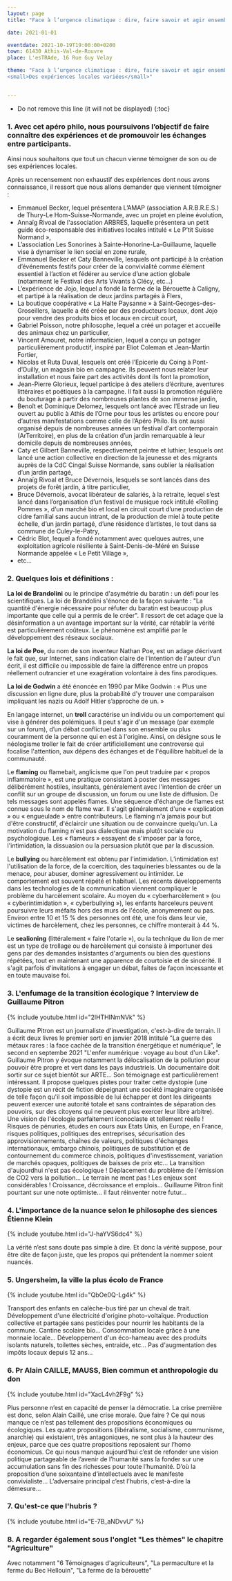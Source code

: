```yaml
---
layout: page
title: "Face à l’urgence climatique : dire, faire savoir et agir ensemble"

date: 2021-01-01

eventdate: 2021-10-19T19:00:00+0200
town: 61430 Athis-Val-de-Rouvre
place: L'esTRAde, 16 Rue Guy Velay

theme: "Face à l’urgence climatique : dire, faire savoir et agir ensemble<br />
<small>Des expériences locales variées</small>"


---
```




* Do not remove this line (it will not be displayed) 
{:toc}


### 1.   Avec cet apéro philo, nous poursuivons l’objectif de faire connaître des expériences et de promouvoir les échanges entre participants.

Ainsi nous souhaitons que tout un chacun  vienne témoigner de son ou de ses expériences locales.

Après un recensement non exhaustif des expériences dont nous avons connaissance, il ressort que nous allons demander que viennent témoigner :
- Emmanuel Becker, lequel présentera L’AMAP (association A.R.B.R.E.S.) de Thury-Le Hom-Suisse-Normande, avec un projet en pleine  évolution,
- Annaïg Rivoal de l'association ARBRES, laquelle présentera un petit guide éco-responsable des initiatives locales intitulé « Le P’tit Suisse Normand »,
- L’association Les Sonorines à Sainte-Honorine-La-Guillaume, laquelle vise à dynamiser le lien social en zone rurale,
- Emmanuel Becker et Caty Banneville, lesquels ont participé à la création d’événements festifs pour créer de la convivialité comme élément essentiel à l’action et fédérer au service d’une action globale (notamment le Festival des Arts Vivants à Clécy, etc...) 
- L’expérience de Jojo, lequel a fondé la ferme de la Bérouette à Caligny, et partipé à la réalisation de deux jardins partagés à Flers, 
- La boutique coopérative « La Halte Paysanne » à Saint-Georges-des-Groseillers, laquelle a été créée par des producteurs locaux, dont Jojo pour vendre des produits bios et locaux en circuit court, 
- Gabriel Poisson, notre philosophe, lequel a créé un potager et accueille des animaux chez un particulier,
- Vincent Amouret, notre informaticien, lequel a conçu un potager particulièrement productif, inspiré par Eliot Coleman et Jean-Martin Fortier,
- Nicolas et Ruta Duval, lesquels ont créé l’Epicerie du Coing à Pont-d’Ouilly, un magasin bio en campagne. Ils peuvent nous relater leur installation et nous faire part des activités dont ils font la promotion,
- Jean-Pierre Glorieux, lequel participe à des ateliers d’écriture, aventures littéraires et poétiques à la campagne. Il fait aussi la promotion régulière du bouturage à partir des nombreuses plantes de son immense jardin,
- Benoît et Dominique Delomez, lesquels ont lancé avec l’Estrade un lieu ouvert au public à Athis de l’Orne pour tous les artistes ou encore pour d’autres manifestations comme celle de l’Apéro Philo. Ils ont aussi organisé depuis de nombreuses années un festival d’art contemporain (ArTerritoire), en plus de la création d’un jardin remarquable à leur domicile depuis de nombreuses années,
- Caty et Gilbert Banneville, respectivement peintre et luthier, lesquels ont lancé une action collective en direction de la jeunesse et des migrants auprès de la CdC Cingal Suisse Normande, sans oublier la réalisation d’un jardin partagé,
- Annaïg Rivoal et Bruce Dévernois,  lesquels se sont lancés dans des projets de forêt jardin, à titre particulier, 
- Bruce Dévernois, avocat libérateur de salariés, à la retraite, lequel s’est lancé dans l’organisation d’un festival de musique rock intitulé «Rolling Pommes », d‘un marché bio et local en circuit court d’une production de cidre familial sans aucun intrant, de la production de miel à toute petite échelle, d’un jardin partagé, d’une résidence d’artistes, le tout dans sa commune de Culey-le-Patry,
- Cédric Blot, lequel a fondé notamment avec quelques autres, une exploitation agricole résiliente à Saint-Denis-de-Méré en Suisse Normande appelée « Le Petit Village », 
- etc...

### 2. Quelques lois et définitions : 

**La loi de Brandolini** ou le principe d'asymétrie du baratin : un défi pour les scientifiques. La loi de Brandolini s'énonce de la façon suivante : "La quantité d'énergie nécessaire pour réfuter du baratin est beaucoup plus importante que celle qui a permis de le créer". Il ressort de cet adage que la désinformation a un avantage important sur la vérité, car rétablir la vérité est particulièrement coûteux. Le phénomène est amplifié par le développement des réseaux sociaux.

**La loi de Poe**, du nom de son inventeur Nathan Poe, est un adage décrivant le fait que, sur Internet, sans indication claire de l'intention de l'auteur d'un écrit, il est difficile ou impossible de faire la différence entre un propos réellement outrancier et une exagération volontaire à des fins parodiques.

**La loi de Godwin** a été énoncée en 1990 par Mike Godwin  : « Plus une discussion en ligne dure, plus la probabilité d'y trouver une comparaison impliquant les nazis ou Adolf Hitler s’approche de un. »

En langage internet, un **troll** caractérise un individu ou un comportement qui vise à générer des polémiques. Il peut s'agir d'un message (par exemple sur un forum), d’un débat conflictuel dans son ensemble ou plus couramment de la personne qui en est à l'origine. Ainsi, on désigne sous le néologisme troller le fait de créer artificiellement une controverse qui focalise l'attention, aux dépens des échanges et de l'équilibre habituel de la communauté.

Le **flaming** ou flamebait, anglicisme que l'on peut traduire par « propos inflammatoire », est une pratique consistant à poster des messages délibérément hostiles, insultants, généralement avec l'intention de créer un conflit sur un groupe de discussion, un forum ou une liste de diffusion. De tels messages sont appelés flames. Une séquence d'échange de flames est connue sous le nom de flame war. Il s'agit généralement d'une « explication » ou « engueulade » entre contributeurs. Le flaming n'a jamais pour but d'être constructif, d'éclaircir une situation ou de convaincre quelqu'un. La motivation du flaming n'est pas dialectique mais plutôt sociale ou psychologique. Les « flameurs » essayent de s'imposer par la force, l'intimidation, la dissuasion ou la persuasion plutôt que par la discussion.

Le **bullying** ou harcèlement est obtenu par l'intimidation. L’intimidation est l'utilisation de la force, de la coercition, des taquineries blessantes ou de la menace, pour abuser, dominer agressivement ou intimider. Le comportement est souvent répété et habituel. Les récents développements dans les technologies de la communication viennent compliquer le problème du harcèlement scolaire. Au moyen du « cyberharcèlement » (ou « cyberintimidation », « cyberbullying »), les enfants harceleurs peuvent poursuivre leurs méfaits hors des murs de l'école, anonymement ou pas. Environ entre 10 et 15 % des personnes ont été, une fois dans leur vie, victimes de harcèlement, chez les personnes, ce chiffre monterait à 44 %.

Le **sealioning** (littéralement « faire l'otarie »), ou la technique du lion de mer est un type de trollage ou de harcèlement qui consiste à importuner des gens par des demandes insistantes d'arguments ou bien des questions répétées, tout en maintenant une apparence de courtoisie et de sincérité. Il s'agit parfois d'invitations à engager un débat, faites de façon incessante et en toute mauvaise foi.

### 3. L'enfumage de la transition écologique ? Interview de Guillaume Pitron

{% include youtube.html id="2lHTHINmNVk" %}

Guillaume Pitron est un journaliste d'investigation, c'est-à-dire de terrain. Il a écrit deux livres le premier sorti en janvier 2018 intitulé "La guerre des métaux rares : la face cachée de la transition énergétique et numérique", le second en septembe 2021 "L'enfer numérique : voyage au bout d'un Like". Guillaume Pitron y évoque notamment la délocalisation de la pollution pour pouvoir être propre et vert dans les pays industriels. Un documentaire doit sortir sur ce sujet bientôt sur ARTE... Son témoignage est particulièrement intéressant. Il propose quelques pistes pour traiter cette dystopie (une dystopie est un récit de fiction dépeignant une société imaginaire organisée de telle façon qu'il soit impossible de lui échapper et dont les dirigeants peuvent exercer une autorité totale et sans contraintes de séparation des pouvoirs, sur des citoyens qui ne peuvent plus exercer leur libre arbitre). Une vision de l'écologie parfaitement iconoclaste et tellement réelle ! Risques de pénuries, études en cours aux Etats Unis, en Europe, en France, risques politiques, politiques des entreprises, sécurisation des approvisionnements, chaînes de valeurs, politiques d'échanges internationaux, embargo chinois, politiques de substitution et de contournement du commerce chinois, politiques d'investissement, variation de marchés opaques, politiques de baisses de prix etc... La transition d'aujourdhui n'est pas écologique ! Déplacement du problème de l'émission de CO2 vers la pollution... Le terrain ne ment pas ! Les enjeux sont considérables ! Croissance, décroissance et emplois... Guillaume Pitron finit pourtant sur une note optimiste... il faut réinventer notre futur...
 
### 4. L'importance de la nuance selon le philosophe des siences Étienne Klein 

{% include youtube.html id="J-haYVS6dc4" %}

La vérité n’est sans doute pas simple à dire. Et donc la vérité suppose, pour être dite de façon juste, que les propos qui prétendent la nommer soient nuancés.

### 5. Ungersheim, la ville la plus écolo de France  

{% include youtube.html id="QbOe0Q-Lg4k" %}

Transport des enfants en calèche-bus tiré par un cheval de trait. Développement d'une électricité d'origine photo-voltaïque. Production collective et partagée sans pesticides pour nourrir les habitants de la commune. Cantine scolaire bio... Consommation locale grâce à une monnaie locale... Développement d'un éco-hameau avec des produits isolants naturels, toilettes sèches, entraide, etc... Pas d'augmentation des impôts locaux depuis 12 ans... 
 
### 6. Pr Alain CAILLE, MAUSS, Bien commun et anthropologie du don

{% include youtube.html id="XacL4vh2F9g" %}

Plus personne n’est en capacité de penser la démocratie. La crise première est donc, selon Alain Caillé, une crise morale. Que faire ? Ce qui nous manque ce n’est pas tellement des propositions économiques ou écologiques. Les quatre propositions (libéralisme, socialisme, communisme, anarchie) qui existaient, très antagoniques, ne sont plus à la hauteur des enjeux, parce que ces quatre propositions reposaient sur l’homo économicus. Ce qui nous manque aujourd’hui c’est de refonder une vision politique partageable de l’avenir de l’humanité sans la fonder sur une accumulation sans fin des richesses pour toute l’humanité. D’où la proposition d’une soixantaine d’intellectuels avec le manifeste convivialiste... L’adversaire principal c’est l’hubris, c’est-à-dire la démesure...

### 7. Qu'est-ce que l'hubris ?

{% include youtube.html id="E-7B_aNDvvU" %}

### 8. A regarder également sous l'onglet "Les thèmes" le chapitre "Agriculture"

Avec notamment "6 Témoignages d'agriculteurs", "La permaculture et la ferme du Bec Hellouin", "La ferme de la bérouette"
